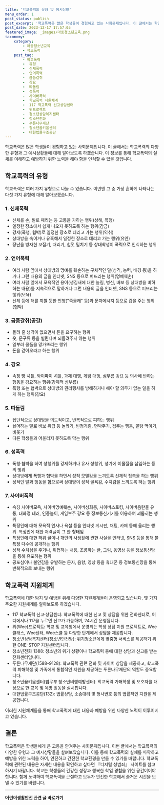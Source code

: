 ```yaml
---
title: '학교폭력의 유형 및 예시상황'
menu_order: 1
post_status: publish
post_excerpt: '학교폭력은 많은 학생들이 경험하고 있는 사회문제입니다. 이 글에서는 학교폭력의 다양한 유형과 그 예시상황들에 대해 알아보도록 하겠습니다. 이 정보를 통해 학교폭력의 실체를 이해하고 예방하기 위한 노력을 해야 함을 인식할 수 있을 것입니다.'
post_date: 2023-12-17 17:57:05
featured_image: _images/아동청소년교육.png
taxonomy:
    category:
        - 아동청소년교육
        - 학교폭력
    post_tag:
        - 학교폭력
        -  유형
        -  신체폭력
        -  언어폭력
        -  금품갈취
        -  강요
        -  따돌림
        -  성폭력
        -  사이버폭력
        -  학교폭력 지원체계
        -  117 학교폭력 신고상담센터
        -  위프로젝트
        -  청소년상담복지센터
        -  청소년전화
        -  푸른나무재단
        -  청소년꿈키움센터
        -  대한법률구조공단
---
```



학교폭력은 많은 학생들이 경험하고 있는 사회문제입니다. 이 글에서는 학교폭력의 다양한 유형과 그 예시상황들에 대해 알아보도록 하겠습니다. 이 정보를 통해 학교폭력의 실체를 이해하고 예방하기 위한 노력을 해야 함을 인식할 수 있을 것입니다.

## 학교폭력의 유형

학교폭력은 여러 가지 유형으로 나눌 수 있습니다. 이번엔 그 중 가장 흔하게 나타나는 다섯 가지 유형에 대해 알아보겠습니다.

### 1. 신체폭력

- 신체를 손, 발로 때리는 등 고통을 가하는 행위(상해, 폭행)
- 일정한 장소에서 쉽게 나오지 못하도록 하는 행위(감금)
- 강제(폭행, 협박)로 일정한 장소로 데리고 가는 행위(약취)
- 상대방을 속이거나 유혹해서 일정한 장소로 데리고 가는 행위(유인)
- 장난을 빙자한 꼬집기, 때리기, 힘껏 밀치기 등 상대학생이 폭력으로 인식하는 행위

### 2. 언어폭력

- 여러 사람 앞에서 상대방의 명예를 훼손하는 구체적인 말(성격, 능력, 배경 등)을 하거나 그런 내용의 글을 인터넷, SNS 등으로 퍼뜨리는 행위(명예훼손)
- 여러 사람 앞에서 모욕적인 용어(생김새에 대한 놀림, 병신, 바보 등 상대방을 비하하는 내용)를 지속적으로 말하거나 그런 내용의 글을 인터넷, SNS 등으로 퍼뜨리는 행위(모욕)
- 신체 등에 해를 끼칠 듯한 언행("죽을래" 등)과 문자메시지 등으로 겁을 주는 행위(협박)

### 3. 금품갈취(공갈)

- 돌려 줄 생각이 없으면서 돈을 요구하는 행위
- 옷, 문구류 등을 빌린다며 되돌려주지 않는 행위
- 일부러 물품을 망가뜨리는 행위
- 돈을 걷어오라고 하는 행위

### 4. 강요

- 속칭 빵 셔틀, 와이파이 셔틀, 과제 대행, 게임 대행, 심부름 강요 등 의사에 반하는 행동을 강요하는 행위(강제적 심부름)
- 폭행 또는 협박으로 상대방의 권리행사를 방해하거나 해야 할 의무가 없는 일을 하게 하는 행위(강요)

### 5. 따돌림

- 집단적으로 상대방을 의도적이고, 반복적으로 피하는 행위
- 싫어하는 말로 바보 취급 등 놀리기, 빈정거림, 면박주기, 겁주는 행동, 골탕 먹이기, 비웃기
- 다른 학생들과 어울리지 못하도록 막는 행위

### 6. 성폭력

- 폭행·협박을 하여 성행위를 강제하거나 유사 성행위, 성기에 이물질을 삽입하는 등의 행위
- 상대방에게 폭행과 협박을 하면서 성적 모멸감을 느끼도록 신체적 접촉을 하는 행위
- 성적인 말과 행동을 함으로써 상대방이 성적 굴욕감, 수치감을 느끼도록 하는 행위

### 7. 사이버폭력

- 속칭 사이버모욕, 사이버명예훼손, 사이버성희롱, 사이버스토킹, 사이버음란물 유통, 대화명 테러, 인증놀이, 게임부주 강요 등 정보통신기기를 이용하여 괴롭히는 행위
- 특정인에 대해 모욕적 언사나 욕설 등을 인터넷 게시판, 채팅, 카페 등에 올리는 행위. 특정인에 대한 저격글이 그 한 형태임
- 특정인에 대한 허위 글이나 개인의 사생활에 관한 사실을 인터넷, SNS 등을 통해 불특정 다수에 공개하는 행위
- 성적 수치심을 주거나, 위협하는 내용, 조롱하는 글, 그림, 동영상 등을 정보통신망을 통해 유포하는 행위
- 공포심이나 불안감을 유발하는 문자, 음향, 영상 등을 휴대폰 등 정보통신망을 통해 반복적으로 보내는 행위

## 학교폭력 지원체계

학교폭력에 대한 탐지 및 예방을 위해 다양한 지원체계들이 운영되고 있습니다. 몇 가지 주요한 지원체계를 알아보도록 하겠습니다.

- 117 학교폭력 신고·상담센터: 학교폭력에 대한 신고 및 상담을 위한 전화센터로, 어디에서나 117을 누르면 신고가 가능하며, 24시간 운영됩니다.
- 위(Wee)프로젝트: 학교 및 교육청에서 운영되는 학생 상담 지원 프로젝트로, Wee클래스, Wee센터, Wee스쿨 등 다양한 단계에서 상담을 제공합니다.
- 청소년상담복지센터(청소년안전망): 위기청소년에게 맞춤형 서비스를 제공하기 위한 ONE-STOP 지원센터입니다.
- 청소년전화 1388: 청소년의 위기 상황이나 학교폭력 등에 대한 상담과 신고를 받는 전화센터입니다.
- 푸른나무재단(1588-9128): 학교폭력 관련 전화 및 사이버 상담을 제공하고, 학교폭력 피해학생 및 가족에게 통합적인 지원을 제공하는 푸른나무재단의 역할도 중요합니다.
- 청소년꿈키움센터(법무부 청소년비행예방센터): 학교폭력 가해학생 및 보호자를 대상으로 한 교육 및 예방 활동을 실시합니다.
- 대한법률구조공단(132): 법률상담, 소송대리 및 형사변호 등의 법률적인 지원을 제공합니다.

이러한 지원체계들을 통해 학교폭력에 대한 대응과 예방을 위한 다양한 노력이 이루어지고 있습니다.

## 결론

학교폭력은 학생들에게 큰 고통을 안겨주는 사회문제입니다. 이번 글에서는 학교폭력의 다양한 유형과 그 예시상황들을 살펴보았습니다. 이를 통해 학교폭력의 실체를 파악하고 예방을 위한 노력을 하여, 안전하고 건전한 학교환경을 만들 수 있기를 바랍니다. 학교폭력에 관련된 내용은 자세한 내용을 확인하고 싶다면 『디지털 성범죄』 사이트를 참고하시기 바랍니다. 학교는 학생들의 건강한 성장과 행복한 학업 경험을 위한 공간이어야 합니다. 함께 노력하여 학교폭력을 근절하고 모두가 안전한 학교에서 즐거운 시간을 보낼 수 있기를 바랍니다.
<!-- wp:separator -->
<hr class="wp-block-separator has-alpha-channel-opacity"/>
<!-- /wp:separator -->

<!-- wp:group {"backgroundColor":"base","layout":{"type":"constrained"}} -->
<div class="wp-block-group has-base-background-color has-background"><!-- wp:paragraph {"align":"center","fontSize":"medium"} -->
<p class="has-text-align-center has-large-font-size"><strong>어린이생활안전 관련 글 바로가기</strong></p>
<!-- /wp:paragraph -->


<!-- wp:latest-posts
{"categories":[{"id":30736,"count":19,"description":"","link":"https://uknowlaw.com/category/%ec%96%b4%eb%a6%b0%ec%9d%b4%ec%83%9d%ed%99%9c%ec%95%88%ec%a0%84/","name":"어린이생활안전","slug":"어린이생활안전","taxonomy":"category","parent":0,"meta":[],"_links":{"self":[{"href":"https://uknowlaw.com/wp-json/wp/v2/categories/30736"}],"collection":[{"href":"https://uknowlaw.com/wp-json/wp/v2/categories"}],"about":[{"href":"https://uknowlaw.com/wp-json/wp/v2/taxonomies/category"}],"wp:post_type":[{"href":"https://uknowlaw.com/wp-json/wp/v2/posts?categories=30736"}],"curies":[{"name":"wp","href":"https://api.w.org/{rel}","templated":true}]}}],"postsToShow":100,"excerptLength":28,"postLayout":"grid","columns":2,"featuredImageAlign":"left","featuredImageSizeSlug":"large","fontSize":"small"} /--></div>
<!-- /wp:group -->
